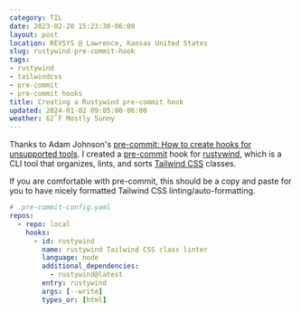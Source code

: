 ```yaml
---
category: TIL
date: 2023-02-20 15:23:30-06:00
layout: post
location: REVSYS @ Lawrence, Kansas United States
slug: rustywind-pre-commit-hook
tags:
- rustywind
- tailwindcss
- pre-commit
- pre-commit hooks
title: Creating a Rustywind pre-commit hook
updated: 2024-01-02 09:05:00-06:00
weather: 62˚F Mostly Sunny
---
```


Thanks to Adam Johnson's [pre-commit: How to create hooks for unsupported tools](https://adamj.eu/tech/2023/02/09/pre-commit-hooks-unsupported-tools/).
I created a [pre-commit](https://pre-commit.com/) hook for [rustywind](https://github.com/avencera/rustywind), which is a CLI tool that organizes, lints, and sorts [Tailwind CSS](https://tailwindcss.com/) classes.

If you are comfortable with pre-commit, this should be a copy and paste for you to have nicely formatted Tailwind CSS linting/auto-formatting.

```yaml
# .pre-commit-config.yaml
repos:
  - repo: local
    hooks:
      - id: rustywind
        name: rustywind Tailwind CSS class linter
        language: node
        additional_dependencies:
          - rustywind@latest
        entry: rustywind
        args: [--write]
        types_or: [html]
```
